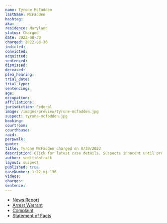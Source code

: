 ```yaml
---
name: Tyrone McFadden
lastName: McFadden
hashtag: 
aka:
residence: Maryland
status: Charged
date: 2022-08-30
charged: 2022-08-30
indicted:
convicted:
acquitted:
sentenced:
dismissed:
deceased:
plea_hearing:
trial_date:
trial_type:
sentencing:
age:
occupation:
affiliations:
jurisdiction: Federal
image: /images/preview/tyrone-mcfadden.jpg
suspect: tyrone-mcfadden.jpg
booking:
courtroom:
courthouse:
raid:
perpwalk:
quote:
title: Tyrone McFadden charged on 8/30/2022
description: Click for latest case details. Suspects innocent until proven guilty.
author: seditiontrack
layout: suspect
published: true
caseNumber: 1:22-mj-136
videos:
charges:
sentence:
---
```

- [News Report](https://www.wmar2news.com/news/local-news/baltimore-couple-arrested-on-charges-related-to-january-6th)
- [Arrest Warrant](https://storage.courtlistener.com/recap/gov.uscourts.dcd.244335/gov.uscourts.dcd.244335.8.0.pdf)
- [Complaint](https://www.justice.gov/usao-dc/case-multi-defendant/file/1534416/download)
- [Statement of Facts](https://www.justice.gov/usao-dc/case-multi-defendant/file/1534421/download)
